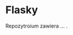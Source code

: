 Flasky
==================================================================================================
Repozytroium zawiera ... .